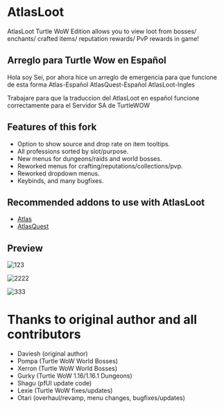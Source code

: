 # AtlasLoot
AtlasLoot Turtle WoW Edition allows you to view loot from bosses/ enchants/ crafted items/ reputation rewards/ PvP rewards in game!

## Arreglo para Turtle Wow en Español
Hola soy Sei, por ahora hice un arreglo de emergencia para que funcione de esta forma
Atlas-Español
AtlasQuest-Español
AtlasLoot-Ingles

Trabajare para que la traduccion del AtlasLoot en español funcione correctamente para el Servidor SA de TurtleWOW

## Features of this fork
 - Option to show source and drop rate on item tooltips.
 - All professions sorted by slot/purpose.
 - New menus for dungeons/raids and world bosses.
 - Reworked menus for crafting/reputations/collections/pvp.
 - Reworked dropdown menus.
 - Keybinds, and many bugfixes.

## Recommended addons to use with AtlasLoot
  - [Atlas](https://github.com/Otari98/Atlas)
  - [AtlasQuest](https://github.com/Otari98/AtlasQuest)

## Preview
![123](https://github.com/user-attachments/assets/69f48fbf-c9a0-42d6-a907-24b7f2f1d81c)




![2222](https://github.com/user-attachments/assets/a7d86059-0b1d-461a-aab1-e0aef0863cad)




![333](https://github.com/user-attachments/assets/1d3164bf-438a-4268-85c4-35782e59ec46)
# Thanks to original author and all contributors
 - Daviesh (original author)
 - Pompa (Turtle WoW World Bosses)
 - Xerron (Turtle WoW World Bosses)
 - Gurky (Turtle WoW 1.16/1.16.1 Dungeons)
 - Shagu (pfUI update code)
 - Lexie (Turtle WoW fixes/updates)
 - Otari (overhaul/revamp, menu changes, bugfixes/updates)

